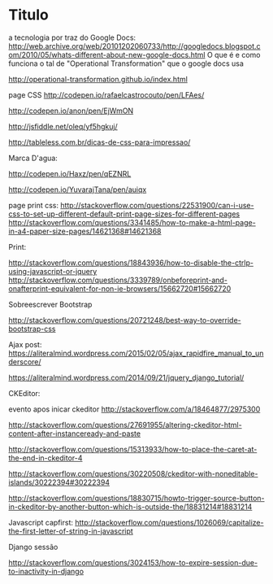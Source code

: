 # Titulo

a tecnologia por traz do Google Docs:
http://web.archive.org/web/20101202060733/http://googledocs.blogspot.com/2010/05/whats-different-about-new-google-docs.html
O que é e como funciona o tal de "Operational Transformation" que o google docs usa

http://operational-transformation.github.io/index.html


page CSS
http://codepen.io/rafaelcastrocouto/pen/LFAes/

http://codepen.io/anon/pen/EjWmON


http://jsfiddle.net/oleq/yf5hgkuj/

http://tableless.com.br/dicas-de-css-para-impressao/

Marca D'agua:

http://codepen.io/Haxz/pen/qEZNRL

http://codepen.io/YuvarajTana/pen/auiqx



page print css:
http://stackoverflow.com/questions/22531900/can-i-use-css-to-set-up-different-default-print-page-sizes-for-different-pages
http://stackoverflow.com/questions/3341485/how-to-make-a-html-page-in-a4-paper-size-pages/14621368#14621368


Print:

http://stackoverflow.com/questions/18843936/how-to-disable-the-ctrlp-using-javascript-or-jquery
http://stackoverflow.com/questions/3339789/onbeforeprint-and-onafterprint-equivalent-for-non-ie-browsers/15662720#15662720


Sobreescrever Bootstrap

http://stackoverflow.com/questions/20721248/best-way-to-override-bootstrap-css

Ajax post:
https://aliteralmind.wordpress.com/2015/02/05/ajax_rapidfire_manual_to_underscore/

https://aliteralmind.wordpress.com/2014/09/21/jquery_django_tutorial/


CKEditor:

evento apos inicar ckeditor
http://stackoverflow.com/a/18464877/2975300


http://stackoverflow.com/questions/27691955/altering-ckeditor-html-content-after-instanceready-and-paste

http://stackoverflow.com/questions/15313933/how-to-place-the-caret-at-the-end-in-ckeditor-4

http://stackoverflow.com/questions/30220508/ckeditor-with-noneditable-islands/30222394#30222394

http://stackoverflow.com/questions/18830715/howto-trigger-source-button-in-ckeditor-by-another-button-which-is-outside-the/18831214#18831214


Javascript capfirst:
http://stackoverflow.com/questions/1026069/capitalize-the-first-letter-of-string-in-javascript


Django sessão

http://stackoverflow.com/questions/3024153/how-to-expire-session-due-to-inactivity-in-django
